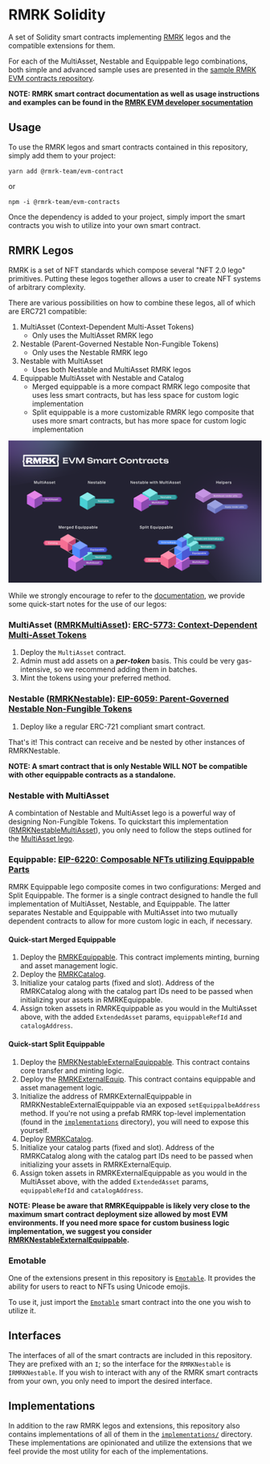 # RMRK Solidity

A set of Solidity smart contracts implementing [RMRK](https://rmrk.app) legos and the compatible extensions for them.

For each of the MultiAsset, Nestable and Equippable lego combinations, both simple and advanced sample uses are
presented in the [sample RMRK EVM contracts repository](https://github.com/rmrk-team/evm-sample-contracts).

**NOTE: RMRK smart contract documentation as well as usage instructions and examples can be found in the
[RMRK EVM developer socumentation](https://evm.rmrk.app)**

## Usage

To use the RMRK legos and smart contracts contained in this repository, simply add them to your project:

```shell
yarn add @rmrk-team/evm-contract
```

or

```shell
npm -i @rmrk-team/evm-contracts
```

Once the dependency is added to your project, simply import the smart contracts you wish to utilize into your own smart
contract.

## RMRK Legos

RMRK is a set of NFT standards which compose several "NFT 2.0 lego" primitives. Putting these legos together allows a
user to create NFT systems of arbitrary complexity.

There are various possibilities on how to combine these legos, all of which are ERC721 compatible:

1. MultiAsset (Context-Dependent Multi-Asset Tokens)
   - Only uses the MultiAsset RMRK lego
2. Nestable (Parent-Governed Nestable Non-Fungible Tokens)
   - Only uses the Nestable RMRK lego
3. Nestable with MultiAsset
   - Uses both Nestable and MultiAsset RMRK legos
4. Equippable MultiAsset with Nestable and Catalog
   - Merged equippable is a more compact RMRK lego composite that uses less smart contracts, but has less space for
     custom logic implementation
   - Split equippable is a more customizable RMRK lego composite that uses more smart contracts, but has more space for
     custom logic implementation

![RMRK Legos infographic](img/RMRKLegoInfographics.png)

While we strongly encourage to refer to the [documentation](http://evm.rmrk.app), we provide some quick-start notes for
the use of our legos:

### MultiAsset ([RMRKMultiAsset](./contracts/RMRK/multiasset/RMRKMultiAsset.sol)): [ERC-5773: Context-Dependent Multi-Asset Tokens](https://eips.ethereum.org/EIPS/eip-5773)

1. Deploy the `MultiAsset` contract.
2. Admin must add assets on a **_per-token_** basis. This could be very gas-intensive, so we recommend adding them in
   batches.
3. Mint the tokens using your preferred method.

### Nestable ([RMRKNestable](./contracts/RMRK/nestable/RMRKNestable.sol)): [EIP-6059: Parent-Governed Nestable Non-Fungible Tokens](https://eips.ethereum.org/EIPS/eip-6059)

1. Deploy like a regular ERC-721 compliant smart contract.

That's it! This contract can receive and be nested by other instances of RMRKNestable.

**NOTE: A smart contract that is only Nestable WILL NOT be compatible with other equippable contracts as a standalone.**

### Nestable with MultiAsset

A combintation of Nestable and MultiAsset lego is a powerful way of designing Non-Fungible Tokens. To quickstart this
implementation ([RMRKNestableMultiAsset](./contracts/RMRK/nestable/RMRKNestableMultiAsset.sol)), you only need to follow
the steps outlined for the [MultiAsset lego](#multiasset-rmrkmultiasset-erc-5773-context-dependent-multi-asset-tokens).

### Equippable: [EIP-6220: Composable NFTs utilizing Equippable Parts](https://eips.ethereum.org/EIPS/eip-6220)

RMRK Equippable lego composite comes in two configurations: Merged and Split Equippable. The former is a single contract
designed to handle the full implementation of MultiAsset, Nestable, and Equippable. The latter separates Nestable and
Equippable with MultiAsset into two mutually dependent contracts to allow for more custom logic in each, if necessary.

#### Quick-start Merged Equippable

1. Deploy the [RMRKEquippable](./contracts/RMRK/equippable/RMRKEquippable.sol). This contract implements minting,
   burning and asset management logic.
2. Deploy the [RMRKCatalog](./contracts/RMRK/catalog/RMRKCatalog.sol).
3. Initialize your catalog parts (fixed and slot). Address of the RMRKCatalog along with the catalog part IDs need to be
   passed when initializing your assets in RMRKEquippable.
4. Assign token assets in RMRKEquippable as you would in the MultiAsset above, with the added `ExtendedAsset` params,
   `equippableRefId` and `catalogAddress`.

#### Quick-start Split Equippable

1. Deploy the [RMRKNestableExternalEquippable](./contracts/RMRK/equippable/RMRKNestableExternalEquip.sol). This contract
   contains core transfer and minting logic.
2. Deploy the [RMRKExternalEquip](./contracts/RMRK/equippable/RMRKExternalEquip.sol). This contract contains equippable
   and asset management logic.
3. Initialize the address of RMRKExternalEquippable in RMRKNestableExternalEquippable via an exposed
   `setEquippalbeAddress` method. If you're not using a prefab RMRK top-level implementation (found in the
   [`implementations`](./contracts/implementations/) directory), you will need to expose this yourself.
4. Deploy [RMRKCatalog](./contracts/RMRK/catalog/RMRKCatalog.sol).
5. Initialize your catalog parts (fixed and slot). Address of the RMRKCatalog along with the catalog part IDs need to be
   passed when initializing your assets in RMRKExternalEquip.
6. Assign token assets in RMRKExternalEquippable as you would in the MultiAsset above, with the added `ExtendedAsset`
   params, `equippableRefId` and `catalogAddress`.

**NOTE: Please be aware that RMRKEquippable is likely very close to the maximum smart contract deployment size allowed
by most EVM environments. If you need more space for custom business logic implementation, we suggest you consider
[RMRKNestableExternalEquippable](./contracts/RMRK/equippable/RMRKNestableExternalEquip.sol).**

### Emotable

One of the extensions present in this repository is [`Emotable`](./contracts/RMRK/extension/emotable/RMRKEmotable.sol).
It provides the ability for users to react to NFTs using Unicode emojis.

To use it, just import the [`Emotable`](./contracts/RMRK/extension/emotable/RMRKEmotable.sol) smart contract into the
one you wish to utilize it.

## Interfaces

The interfaces of all of the smart contracts are included in this repository. They are prefixed with an `I`; so the
interface for the `RMRKNestable` is `IRMRKNestable`. If you wish to interact with any of the RMRK smart contracts from
your own, you only need to import the desired interface.

## Implementations

In addition to the raw RMRK legos and extensions, this repository also contains implementations of all of them in the
[`implementations/`](./contracts/implementations/) directory. These implementations are opinionated and utilize the
extensions that we feel provide the most utility for each of the implementations.

<!-- ## Fractional

> TBD

Turning NFTs into fractional tokens after a deposit of RMRK.
The deposit size should be read from Settings.

## Settings

> TBD

A storage contract containing values like the RMRK Fungibilization deposit (how many tokens you need to make an NFT into a collection of fungibles) and other governance-settable values.

## Logic

> TBD

JSONlogic for front-end variability based on on-chain values.
Logic should go into a Logic field of the NFT's body, and is executed exclusively in the client.

## Harberger

> TBD

An extension for the contracts to make them Harberger-taxable by default, integrating the selling and taxing functionality right into the NFT's mint. This does mean the NFT can never not be Harb-taxed, but there can be an on-off flag for this that the _ultimate owner_ (a new owner type?) can flip. -->
